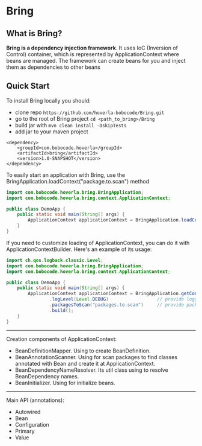 # Bring

## What is Bring?


**Bring is a dependency injection framework**.
It uses IoC (Inversion of Control) container, which is represented by ApplicationContext where beans are managed. The framework can create beans for you and inject them as dependencies to other beans

## Quick Start


To install Bring locally you should:

* clone repo ```https://github.com/hoverla-bobocode/Bring.git```
* go to the root of Bring project ```cd <path_to_bring>/Bring```
* build jar with ```mvn clean install -DskipTests```
* add jar to your maven project

```
<dependency>
    <groupId>com.bobocode.hoverla</groupId>
    <artifactId>bring</artifactId>
    <version>1.0-SNAPSHOT</version> 
</dependency>
```
To easily start an application with Bring, use the BringApplication.loadContext("package.to.scan") method

```java
import com.bobocode.hoverla.bring.BringApplication;
import com.bobocode.hoverla.bring.context.ApplicationContext;

public class DemoApp {
    public static void main(String[] args) {
        ApplicationContext applicationContext = BringApplication.loadContext("packages.to.scan"); // provide packages to be scanned for beans 
    }
}
```

If you need to customize loading of ApplicationContext, you can do it with ApplicationContextBuilder. Here's an example of its usage:

```java
import ch.qos.logback.classic.Level;
import com.bobocode.hoverla.bring.BringApplication;
import com.bobocode.hoverla.bring.context.ApplicationContext;

public class DemoApp {
    public static void main(String[] args) {
        ApplicationContext applicationContext = BringApplication.getContextBuilder()
                .logLevel(Level.DEBUG)                  // provide logging level
                .packagesToScan("packages.to.scan")     // provide packages to be scanned for beans
                .build();
    }
}
```

---
Creation components of ApplicationContext:

* BeanDefinitionMapper. Using to create BeanDefinition.
* BeanAnnotationScanner. Using for scan packages to find classes annotated with Bean and create it at ApplicationContext.
* BeanDependencyNameResolver. Its util class using to resolve BeanDependency names.
* BeanInitializer. Using for initialize beans.
---
Main API (annotations):
* Autowired
* Bean
* Configuration
* Primary
* Value